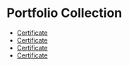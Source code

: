 # Portfolio Collection
- [Certificate](https://github.com/monsanhanat/Portfolio/tree/main/Certificate)
- [Certificate](https://github.com/monsanhanat/Portfolio/tree/main/Certificate)
- [Certificate](https://github.com/monsanhanat/Portfolio/tree/main/Certificate)
- [Certificate](https://github.com/monsanhanat/Portfolio/tree/main/Certificate)
